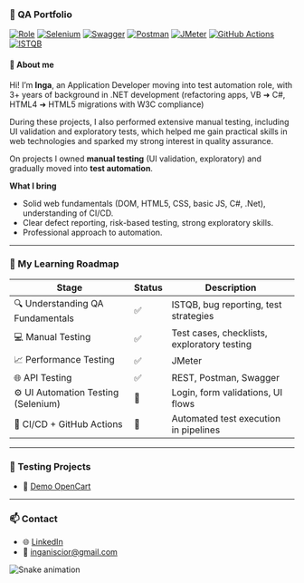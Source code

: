 

###

### 🧪 QA Portfolio

[![Role](https://img.shields.io/badge/Role-Automation%20Engineer-informational?logo=github&logoColor=white&style=for-the-badge)]()
[![Selenium](https://img.shields.io/badge/Automation-Selenium-43B02A?logo=selenium&logoColor=white)]()
[![Swagger](https://img.shields.io/badge/API-Swagger-green)]()
[![Postman](https://img.shields.io/badge/API-Postman-orange)]()
[![JMeter](https://img.shields.io/badge/Performance-JMeter-red)]()
[![GitHub Actions](https://img.shields.io/badge/CI-GitHub%20Actions-blue)]()
[![ISTQB](https://img.shields.io/badge/Cert-ISTQB%20FL-blueviolet)]()

#### 📝 About me

Hi! I’m **Inga**, an Application Developer moving into test automation role, with 3+ years of background in .NET development (refactoring apps, VB ➜ C#, HTML4 ➜ HTML5 migrations with W3C compliance)

During these projects, I also performed extensive manual testing, including UI validation and exploratory tests, which helped me gain practical skills in web technologies and sparked my strong interest in quality assurance.

On projects I owned **manual testing** (UI validation, exploratory) and gradually moved into **test automation**.

**What I bring**
- Solid web fundamentals (DOM, HTML5, CSS, basic JS, C#, .Net), understanding of CI/CD.
- Clear defect reporting, risk-based testing, strong exploratory skills.
- Professional approach to automation.

---

### 🚀 My Learning Roadmap

| Stage | Status | Description |
|-------|--------|-------------|
| 🔍 Understanding QA Fundamentals | ✅ | ISTQB, bug reporting, test strategies |
| 💻 Manual Testing | ✅ | Test cases, checklists, exploratory testing |
| 📈 Performance Testing | ✅ | JMeter |
| 🌐 API Testing | ✅ | REST, Postman, Swagger |
| ⚙️ UI Automation Testing (Selenium) | 🔄 | Login, form validations, UI flows |
| 🧪 CI/CD + GitHub Actions | 🔄 | Automated test execution in pipelines |
---

### 📁 Testing Projects

- 🔗 [Demo OpenCart](https://github.com/innscr/QA_demo.opencart)

---


### 📫 Contact

- 🌐 [LinkedIn](https://www.linkedin.com/in/innscr/)
- 📧 inganiscior@gmail.com

<img src="https://raw.githubusercontent.com/innscr/innscr/output/snake.svg" alt="Snake animation" />

###
